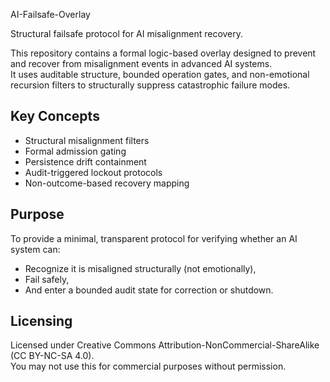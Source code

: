 AI-Failsafe-Overlay

Structural failsafe protocol for AI misalignment recovery.

This repository contains a formal logic-based overlay designed to prevent and recover from misalignment events in advanced AI systems.  
It uses auditable structure, bounded operation gates, and non-emotional recursion filters to structurally suppress catastrophic failure modes.

## Key Concepts

- Structural misalignment filters
- Formal admission gating
- Persistence drift containment
- Audit-triggered lockout protocols
- Non-outcome-based recovery mapping

## Purpose

To provide a minimal, transparent protocol for verifying whether an AI system can:
- Recognize it is misaligned structurally (not emotionally),
- Fail safely,
- And enter a bounded audit state for correction or shutdown.

## Licensing

Licensed under Creative Commons Attribution-NonCommercial-ShareAlike (CC BY-NC-SA 4.0).  
You may not use this for commercial purposes without permission.
